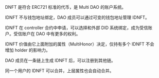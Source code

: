 DNFT 是符合 ERC721 标准的代币，是 Multi DAO 的账户系统。

IDNFT 不与钱包地址绑定，DAO 成员可以通过可变的钱包地址管理 IDNFT。

IDNFT 在 controller 合约中申请，可以选择和外部 DID 系统绑定，成为受信账户。受信账户在 DAO 中有更多的权利。

IDNFT 价值由它上面附加的属性（MultiHonor）决定，仅持有多个 IDNFT 不会增加 holder 的影响力。

DAO 成员在一条链上生成 IDNFT 后，可以注册到其他链。

同一个用户的 IDNFT 可以合并，上层属性也会自动合并。